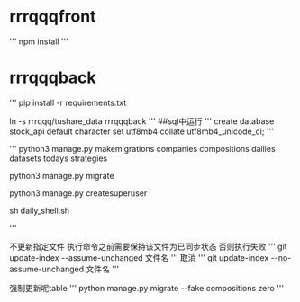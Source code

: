 # rrrqqqfront

'''
npm install
'''


# rrrqqqback


'''
pip install -r requirements.txt

ln -s rrrqqq/tushare_data rrrqqqback
'''
##sql中运行
'''
create database stock_api default character set utf8mb4 collate utf8mb4_unicode_ci;
'''

'''
python3 manage.py makemigrations companies compositions dailies datasets todays strategies

python3 manage.py migrate

python3 manage.py createsuperuser

sh daily_shell.sh

'''


不更新指定文件
执行命令之前需要保持该文件为已同步状态 否则执行失败
'''
git update-index --assume-unchanged 文件名
'''
取消
'''
git update-index --no-assume-unchanged 文件名
'''


强制更新呢table
'''
python manage.py migrate --fake compositions zero
'''